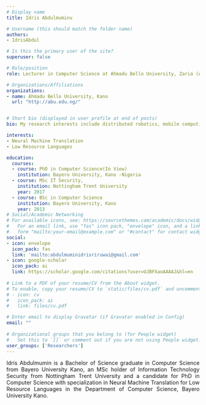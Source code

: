 ```yaml
---
# Display name
title: Idris Abdulmuminu

# Username (this should match the folder name)
authors:
- IdrisAbdul

# Is this the primary user of the site?
superuser: false

# Role/position
role: Lecturer in Computer Science at Ahmadu Bello University, Zaria (ABU)

# Organizations/Affiliations
organizations:
- name: Ahmadu Bello University, Kano
  url: "http://abu.edu.ng/"


# Short bio (displayed in user profile at end of posts)
bio: My research interests include distributed robotics, mobile computing and programmable matter.

interests:
- Neural Machine Translation
- Low Resource Languages

education:
  courses:
  - course: PhD in Computer Science(In View)
    institution: Bayero University, Kano -Nigeria
  - course: MSc IT Security, 
    institution: Nottingham Trent University 
    year: 2017
  - course: BSc in Computer Science
    institution: Bayero University, Kano
    year: 2013
# Social/Academic Networking
# For available icons, see: https://sourcethemes.com/academic/docs/widgets/#icons
#   For an email link, use "fas" icon pack, "envelope" icon, and a link in the
#   form "mailto:your-email@example.com" or "#contact" for contact widget.
social:
- icon: envelope
  icon_pack: fas
  link: 'mailto:abdulmuminidrisriruwai@gmail.com'  
- icon: google-scholar
  icon_pack: ai
  link: https://scholar.google.com/citations?user=UJBFXaoAAAAJ&hl=en
  
# Link to a PDF of your resume/CV from the About widget.
# To enable, copy your resume/CV to `static/files/cv.pdf` and uncomment the lines below.  
# - icon: cv
#   icon_pack: ai
#   link: files/cv.pdf

# Enter email to display Gravatar (if Gravatar enabled in Config)
email: ""
  
# Organizational groups that you belong to (for People widget)
#   Set this to `[]` or comment out if you are not using People widget.  
user_groups: ['Researchers']
---
```



Idris Abdulmumin is a Bachelor of Science graduate in Computer Science from Bayero University Kano, an MSc holder of Information Technology Security from Nottingham Trent University and a candidate for PhD in Computer Science with specialization in Neural Machine Translation for Low Resource Languages in the Department of Computer Science, Bayero University Kano.





<style>
body {
text-align: justify}
</style>

